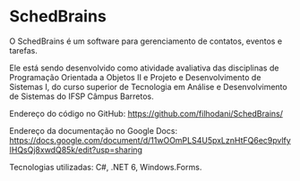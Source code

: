 # SchedBrains

O SchedBrains é um software para gerenciamento de contatos, eventos e tarefas.


Ele está sendo desenvolvido como atividade avaliativa das disciplinas de Programação Orientada a Objetos II e Projeto e Desenvolvimento de Sistemas I, do curso superior de Tecnologia em Análise e Desenvolvimento de Sistemas do IFSP Câmpus Barretos.


Endereço do código no GitHub: https://github.com/filhodani/SchedBrains/

Endereço da documentação no Google Docs: https://docs.google.com/document/d/11wOOmPLS4U5pxLznHtFQ6ec9pvlfyIHQsQj8xwdQ85k/edit?usp=sharing


Tecnologias utilizadas: C#, .NET 6, Windows.Forms.
